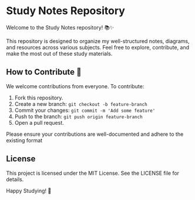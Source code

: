 
# Study Notes Repository

Welcome to the Study Notes repository! 📚✨

This repository is designed to organize my well-structured notes, diagrams, and resources across various subjects. Feel free to explore, contribute, and make the most out of these study materials.

## How to Contribute 🤝

We welcome contributions from everyone. To contribute:

1.  Fork this repository.
2.  Create a new branch: `git checkout -b feature-branch`
3.  Commit your changes: `git commit -m 'Add some feature'`
4.  Push to the branch: `git push origin feature-branch`
5.  Open a pull request.

Please ensure your contributions are well-documented and adhere to the existing format

## License 

This project is licensed under the MIT License. See the LICENSE file for details.

Happy Studying! 🎉
